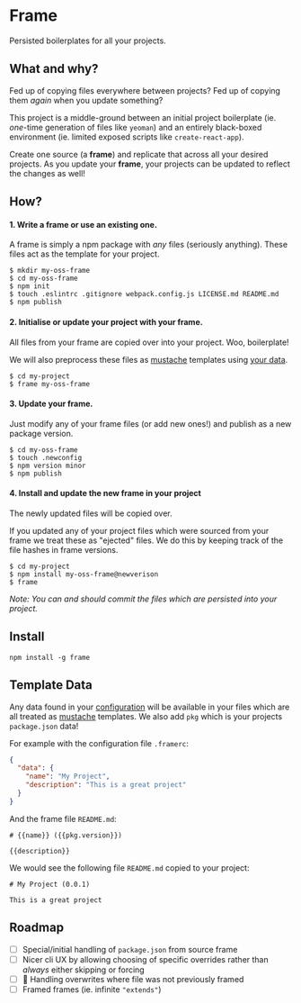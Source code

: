 # Frame

Persisted boilerplates for all your projects.

## What and why?

Fed up of copying files everywhere between projects? Fed up of copying them *again* when you update something? 

This project is a middle-ground between an initial project boilerplate (ie. *one*-time generation of files like `yeoman`) and an entirely black-boxed environment (ie. limited exposed scripts like `create-react-app`).

Create one source (a **frame**) and replicate that across all your desired projects. As you update your **frame**, your projects can be updated to reflect the changes as well!

## How?

#### 1. Write a frame or use an existing one.

A frame is simply a npm package with *any* files (seriously anything). These files act as the template for your project.

```
$ mkdir my-oss-frame
$ cd my-oss-frame
$ npm init
$ touch .eslintrc .gitignore webpack.config.js LICENSE.md README.md
$ npm publish
```

#### 2. Initialise or update your project with your frame.

All files from your frame are copied over into your project. Woo, boilerplate!

We will also preprocess these files as [mustache](https://www.npmjs.com/package/mustache) templates using [your data](#template-data).

```
$ cd my-project
$ frame my-oss-frame
```

#### 3. Update your frame.

Just modify any of your frame files (or add new ones!) and publish as a new package version.

```
$ cd my-oss-frame
$ touch .newconfig
$ npm version minor
$ npm publish
```

#### 4. Install and update the new frame in your project

The newly updated files will be copied over.

If you updated any of your project files which were sourced from your frame we treat these as "ejected" files. We do this by keeping track of the file hashes in frame versions.

```
$ cd my-project
$ npm install my-oss-frame@newverison
$ frame
```

*Note: You can and should commit the files which are persisted into your project.*

## Install

```
npm install -g frame
```

## Template Data

Any data found in your [configuration](https://github.com/davidtheclark/cosmiconfig) will be available in your files which are all treated as [mustache](https://www.npmjs.com/package/mustache) templates. We also add `pkg` which is your projects `package.json` data!

For example with the configuration file `.framerc`:

```json
{
  "data": {
    "name": "My Project",
    "description": "This is a great project"
  }
}
```

And the frame file `README.md`:

```
# {{name}} ({{pkg.version}})

{{description}}
```

We would see the following file `README.md` copied to your project:

```
# My Project (0.0.1)

This is a great project
```

## Roadmap

- [ ] Special/initial handling of `package.json` from source frame
- [ ] Nicer cli UX by allowing choosing of specific overrides rather than *always* either skipping or forcing
- [ ] :bug: Handling overwrites where file was not previously framed
- [ ] Framed frames (ie. infinite `"extends"`)